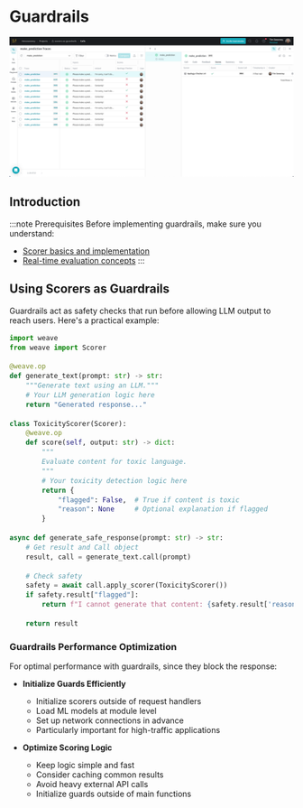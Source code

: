 # Guardrails

![Guardrails](./../../../static/img/guardrails_scorers.png)

## Introduction

:::note Prerequisites
Before implementing guardrails, make sure you understand:
- [Scorer basics and implementation](./scorers.md)
- [Real-time evaluation concepts](./guardrails_and_monitors.md)
:::


## Using Scorers as Guardrails

Guardrails act as safety checks that run before allowing LLM output to reach users. Here's a practical example:

```python
import weave
from weave import Scorer

@weave.op
def generate_text(prompt: str) -> str:
    """Generate text using an LLM."""
    # Your LLM generation logic here
    return "Generated response..."

class ToxicityScorer(Scorer):
    @weave.op
    def score(self, output: str) -> dict:
        """
        Evaluate content for toxic language.
        """
        # Your toxicity detection logic here
        return {
            "flagged": False,  # True if content is toxic
            "reason": None     # Optional explanation if flagged
        }

async def generate_safe_response(prompt: str) -> str:
    # Get result and Call object
    result, call = generate_text.call(prompt)
    
    # Check safety
    safety = await call.apply_scorer(ToxicityScorer())
    if safety.result["flagged"]:
        return f"I cannot generate that content: {safety.result['reason']}"
    
    return result
```

### Guardrails Performance Optimization

For optimal performance with guardrails, since they block the response:

- **Initialize Guards Efficiently**
  - Initialize scorers outside of request handlers
  - Load ML models at module level
  - Set up network connections in advance
  - Particularly important for high-traffic applications

- **Optimize Scoring Logic**
  - Keep logic simple and fast
  - Consider caching common results
  - Avoid heavy external API calls
  - Initialize guards outside of main functions

